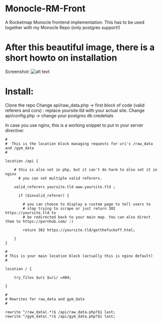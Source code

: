 # Monocle-RM-Front
A Rocketmap Monocle frontend implementation. This has to be used together with my Monocle Repo (only postgres support!)

# After this beautiful image, there is a short howto on installation

Screenshot:
![alt text][logo]


# Install: 
Clone the repo
Change api/raw_data.php -> first block of code (valid referers and cors) : replace yoursite.tld with your actual site.
Change api/config.php -> change your postgres db credetials

In case you use nginx, this is a working snippet to put in your server directive:

```
#
#  This is the location block managing requests for uri's /raw_data and /gym_data
#
		
location /api {  
     
    # this is also set in php, but it can't do harm to also set it in nginx
	  # you can set multiple valid referers.
	
    valid_referers yoursite.tld www.yoursite.tld ;
         
	  if ($invalid_referer) {
	    
		# you can choose to display a custom page to tell users to 
		# stop trying to scrape or just return 302 https://yoursite.tld to 
		# be redirected back to your main map. You can also direct them to https://pornhub.com/ :)

        return 302 https://yoursite.tld/getthefuckoff.html; 
		
    }
}

#
# This is your main location block (actually this is nginx default)
#

location / {

    try_files $uri $uri/ =404;
             
}

#
# Rewrites for raw_data and gym_data
# 

rewrite ^/raw_data(.*)$ /api/raw_data.php?$1 last;
rewrite ^/gym_data(.*)$ /api/gym_data.php?$1 last;

```







[logo]: https://raw.githubusercontent.com/ultrafunkamsterdam/Rocketmap-Monocle/master/screenshot.png "Screenshot front-end"
